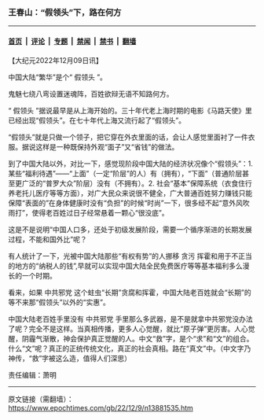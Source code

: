 ### 王春山：“假领头”下，路在何方

---

#### [首页](../../../..?n13881535) &nbsp;|&nbsp; [评论](../../../../../epoch-comment?n13881535) &nbsp;|&nbsp; [专题](../../../../../epoch-special?n13881535) &nbsp;|&nbsp; [禁闻](../../../../../epoch-news?n13881535) &nbsp;|&nbsp; [禁书](../../../../../books?n13881535) &nbsp;|&nbsp; [翻墙](https://github.com/gfw-breaker/nogfw/blob/master/README.md?n13881535)


<div class="post_content" id="artbody" itemprop="articleBody">
 <!-- article content begin -->
 <p>
  【大纪元2022年12月09日讯】
 </p>
 <p>
  中国大陆“繁华”是个“
  <ok href="https://www.epochtimes.com/gb/tag/%E5%81%87%E9%A2%86%E5%A4%B4.html">
   假领头
  </ok>
  ”。
 </p>
 <p>
  鬼魅七绕八弯设置迷魂阵，百姓欲辩无语不知路何方。
 </p>
 <p>
  “
  <ok href="https://www.epochtimes.com/gb/tag/%E5%81%87%E9%A2%86%E5%A4%B4.html">
   假领头
  </ok>
  ”据说最早是从上海开始的。三十年代老上海时期的电影《马路天使》里已经出现“假领头”。在七十年代上海又流行起了“假领头”。
 </p>
 <p>
  “假领头”就是只做一个领子，把它穿在外衣里面的话，会让人感觉里面衬了一件衣服。据说这样是一种既保持外观“面子”又“省钱”的做法。
 </p>
 <p>
  到了中国大陆以外，对比一下，感觉现阶段中国大陆的经济状况像个“假领头”：1. 某些“福利待遇”——“上面”（一定“阶层”的人）有（拥有），“下面”（普通阶层甚至更广泛的“普罗大众”阶层）没有（不拥有）。2. 社会“基本”保障系统（衣食住行养老托儿医疗等等方面），对广大民众来说很不健全，广大普通百姓努力赚钱只能保障“表面的”在身体健康时没有“负担”的时候“时尚”一下，很多经不起“意外风吹雨打”，使得老百姓过日子经常悬着一颗心“很没底”。
 </p>
 <p>
  这是不是说明“中国人口多，还处于初级发展阶段，需要一个循序渐进的长期发展过程，不能和国外比”呢？
 </p>
 <p>
  有人统计了一下，光被中国大陆那些“有权有势”的人挪移
  <ok href="https://www.epochtimes.com/gb/tag/%E8%B4%AA%E6%B1%A1.html">
   贪污
  </ok>
  挥霍和用于不正当的地方的“纳税人的钱”,早就可以实现中国大陆全民免费医疗等等基本福利多么漫长的一个时期。
 </p>
 <p>
  看来，如果
  <ok href="https://www.epochtimes.com/gb/tag/%E4%B8%AD%E5%85%B1%E9%82%AA%E5%85%9A.html">
   中共邪党
  </ok>
  这个蛀虫“长期”贪腐和挥霍，中国大陆老百姓就会“长期”的等不来那“假领头”以外的“实惠”。
 </p>
 <p>
  中国大陆老百姓手里没有
  <ok href="https://www.epochtimes.com/gb/tag/%E4%B8%AD%E5%85%B1%E9%82%AA%E5%85%9A.html">
   中共邪党
  </ok>
  手里那么多武器，是不是就拿中共邪党没办法了呢？完全不是这样。当真相传播，更多人心觉醒，就比“原子弹”更厉害。人心觉醒，阴霾气渐散，神会保护真正觉醒的人。中文“救”字，是个“求”和“文”的组合。什么“文”呢？真正的正统传统文化，真正的社会真相。路在“真文”中。（中文字乃神传，“救”字被这么造，值得人们深思）
 </p>
 <p>
  责任编辑：萧明
 </p>
 <!-- article content end -->
 <div id="below_article_ad">
 </div>
</div>


---

原文链接（需翻墙）：https://www.epochtimes.com/gb/22/12/9/n13881535.htm